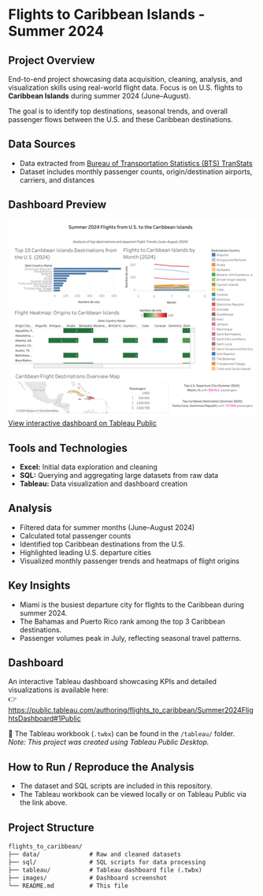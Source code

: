 # Flights to Caribbean Islands - Summer 2024

## Project Overview  
End-to-end project showcasing data acquisition, cleaning, analysis, and 
visualization skills using real-world flight data. Focus is on U.S. flights 
to **Caribbean Islands** during summer 2024 (June–August).

The goal is to identify top destinations, seasonal trends, and 
overall passenger flows between the U.S. and these Caribbean destinations.

## Data Sources  
- Data extracted from [Bureau of Transportation Statistics (BTS) 
TranStats](https://www.transtats.bts.gov)  
- Dataset includes monthly passenger counts, origin/destination airports, 
carriers, and distances

## Dashboard Preview  
![Dashboard Preview](./images/dashboard_preview.png)  
[View interactive dashboard on Tableau Public](https://public.tableau.com/authoring/flights_to_caribbean/Summer2024FlightsDashboard#1Public)

## Tools and Technologies  
- **Excel:** Initial data exploration and cleaning  
- **SQL:** Querying and aggregating large datasets from raw data  
- **Tableau:** Data visualization and dashboard creation

## Analysis  
- Filtered data for summer months (June–August 2024)  
- Calculated total passenger counts  
- Identified top Caribbean destinations from the U.S.  
- Highlighted leading U.S. departure cities  
- Visualized monthly passenger trends and heatmaps of flight origins

## Key Insights  
- Miami is the busiest departure city for flights to the Caribbean during 
summer 2024.  
- The Bahamas and Puerto Rico rank among the top 3 Caribbean destinations.  
- Passenger volumes peak in July, reflecting seasonal travel patterns.

## Dashboard  
An interactive Tableau dashboard showcasing KPIs and detailed visualizations is available here:  
👉 https://public.tableau.com/authoring/flights_to_caribbean/Summer2024FlightsDashboard#1Public

📁 The Tableau workbook (`.twbx`) can be found in the `/tableau/` folder.  
*Note: This project was created using Tableau Public Desktop.*


## How to Run / Reproduce the Analysis  
- The dataset and SQL scripts are included in this repository.  
- The Tableau workbook can be viewed locally or on Tableau Public via the link above.

## Project Structure

```
flights_to_caribbean/
├── data/              # Raw and cleaned datasets
├── sql/               # SQL scripts for data processing
├── tableau/           # Tableau dashboard file (.twbx)
├── images/            # Dashboard screenshot
└── README.md          # This file



